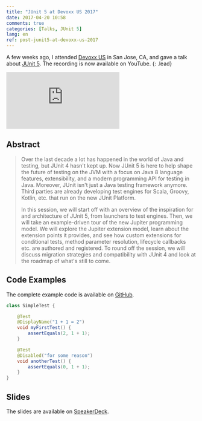 ```yaml
---
title: "JUnit 5 at Devoxx US 2017"
date: 2017-04-20 10:58
comments: true
categories: [Talks, JUnit 5]
lang: en
ref: post-junit5-at-devoxx-us-2017
---
```


A few weeks ago, I attended [Devoxx US](http://cfp.devoxx.us/2017/talk/ZCD-4979/JUnit_5_-_The_New_Testing_Framework_for_Java_and_Platform_for_the_JVM) in San Jose, CA, and gave a talk about [JUnit 5](http://junit.org/junit5/). The recording is now available on YouTube.<!--more-->
{: .lead}

<div class="embed-responsive embed-responsive-16by9">
  <iframe src="https://www.youtube.com/embed/0qI6_NKFQsY?rel=0" frameborder="0" allowfullscreen></iframe>
</div>

## Abstract

> Over the last decade a lot has happened in the world of Java and testing, but JUnit 4 hasn't kept up. Now JUnit 5 is here to help shape the future of testing on the JVM with a focus on Java 8 language features, extensibility, and a modern programming API for testing in Java. Moreover, JUnit isn't just a Java testing framework anymore. Third parties are already developing test engines for Scala, Groovy, Kotlin, etc. that run on the new JUnit Platform.
>
> In this session, we will start off with an overview of the inspiration for and architecture of JUnit 5, from launchers to test engines. Then, we will take an example-driven tour of the new Jupiter programming model. We will explore the Jupiter extension model, learn about the extension points it provides, and see how custom extensions for conditional tests, method parameter resolution, lifecycle callbacks etc. are authored and registered. To round off the session, we will discuss migration strategies and compatibility with JUnit 4 and look at the roadmap of what's still to come.

## Code Examples

The complete example code is available on [GitHub](https://github.com/marcphilipp/junit5-demo/tree/20170323-devoxx.us/src/test/java/com/example).

```java
class SimpleTest {

    @Test
    @DisplayName("1 + 1 = 2")
    void myFirstTest() {
        assertEquals(2, 1 + 1);
    }

    @Test
    @Disabled("for some reason")
    void anotherTest() {
        assertEquals(0, 1 + 1);
    }
}
```

## Slides

The slides are available on [SpeakerDeck](https://speakerdeck.com/marcphilipp/junit-5-the-new-testing-framework-for-java-and-platform-for-the-jvm).

<script async class="speakerdeck-embed" data-id="7f3a63c8ecbb4bd98f4878fab2e07b09" data-ratio="1.77777777777778" src="//speakerdeck.com/assets/embed.js"></script>
